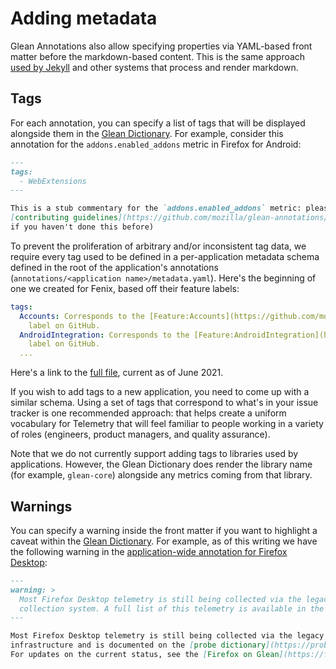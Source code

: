 # Adding metadata

Glean Annotations also allow specifying properties via YAML-based front matter before the markdown-based content.
This is the same approach [used by Jekyll](https://jekyllrb.com/docs/front-matter/) and other systems that process and render markdown.

## Tags

For each annotation, you can specify a list of tags that will be displayed alongside them in the [Glean Dictionary].
For example, consider this annotation for the `addons.enabled_addons` metric in Firefox for Android:

```md
---
tags:
  - WebExtensions
---

This is a stub commentary for the `addons.enabled_addons` metric: please feel free to edit (read the
[contributing guidelines](https://github.com/mozilla/glean-annotations/blob/main/CONTRIBUTING.md)
if you haven't done this before)
```

To prevent the proliferation of arbitrary and/or inconsistent tag data, we require every tag used to be defined
in a per-application metadata schema defined in the root of the application's annotations
(`annotations/<application name>/metadata.yaml`).
Here's the beginning of one we created for Fenix, based off their feature labels:

```yaml
tags:
  Accounts: Corresponds to the [Feature:Accounts](https://github.com/mozilla-mobile/fenix/issues?q=label%3AFeature%3AAccounts)
    label on GitHub.
  AndroidIntegration: Corresponds to the [Feature:AndroidIntegration](https://github.com/mozilla-mobile/fenix/issues?q=label%3AFeature%3AAndroidIntegration)
    label on GitHub.
  ...
```

Here's a link to the [full file](https://github.com/mozilla/glean-annotations/blob/main/annotations/fenix/metadata.yaml), current as of June 2021.

If you wish to add tags to a new application, you need to come up with a similar schema.
Using a set of tags that correspond to what's in your issue tracker is one recommended
approach: that helps create a uniform vocabulary for Telemetry that will feel
familiar to people working in a variety of roles (engineers, product managers, and quality
assurance).

Note that we do not currently support adding tags to libraries used by applications.
However, the Glean Dictionary does render the library name (for example, `glean-core`) alongside any
metrics coming from that library.

## Warnings

You can specify a warning inside the front matter if you want to highlight a caveat within the [Glean Dictionary].
For example, as of this writing we have the following warning in the
[application-wide annotation for Firefox Desktop](https://github.com/mozilla/glean-annotations/blob/d4cb7ac383d9076a9a54f8cec3aa0c525e74a255/annotations/firefox_desktop/README.md):

```md
---
warning: >
  Most Firefox Desktop telemetry is still being collected via the legacy Firefox Telemetry
  collection system. A full list of this telemetry is available in the [probe dictionary](https://probes.telemetry.mozilla.org).
---

Most Firefox Desktop telemetry is still being collected via the legacy Firefox Telemetry
infrastructure and is documented on the [probe dictionary](https://probes.telemetry.mozilla.org).
For updates on the current status, see the [Firefox on Glean](https://firefox-source-docs.mozilla.org/toolkit/components/glean/index.html) documentation.
```

[glean dictionary]: https://dictionary.telemetry.mozilla.org
